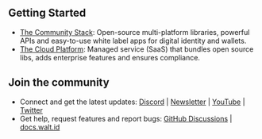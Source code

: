 
## Getting Started

- [The Community Stack](https://github.com/walt-id/waltid-identity): Open-source multi-platform libraries, powerful APIs and easy-to-use white label apps for digital identity and wallets.
- [The Cloud Platform](https://walt.id/waitlist): Managed service (SaaS) that bundles open source libs, adds enterprise features and ensures compliance.


## Join the community

* Connect and get the latest updates: <a href="https://discord.gg/AW8AgqJthZ">Discord</a> | <a href="https://walt.id/newsletter">Newsletter</a> | <a href="https://www.youtube.com/channel/UCXfOzrv3PIvmur_CmwwmdLA">YouTube</a> | <a href="https://mobile.twitter.com/walt_id" target="_blank">Twitter</a>
* Get help, request features and report bugs: <a href="https://github.com/walt-id/.github/discussions" target="_blank">GitHub Discussions</a> | <a href="https://docs.walt.id" target="_blank">docs.walt.id</a>

